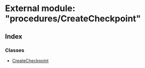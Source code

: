 # External module: "procedures/CreateCheckpoint"

## Index

### Classes

- [CreateCheckpoint](../classes/_procedures_createcheckpoint_.createcheckpoint.md)
